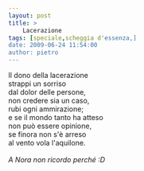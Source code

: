 ```yaml
---
layout: post
title: >
    Lacerazione
tags: [speciale,scheggia d'essenza,]
date: 2009-06-24 11:54:00
author: pietro
---
```

Il dono della lacerazione<br/>strappi un sorriso<br/>dal dolor delle persone,<br/>non credere sia un caso,<br/>rubi ogni ammirazione;<br/>e se il mondo tanto ha atteso<br/>non può essere opinione,<br/>se finora non s'è arreso<br/>al vento vola l'aquilone.<br/><br/><span style="font-style: italic">A Nora non ricordo perché :D</span>
